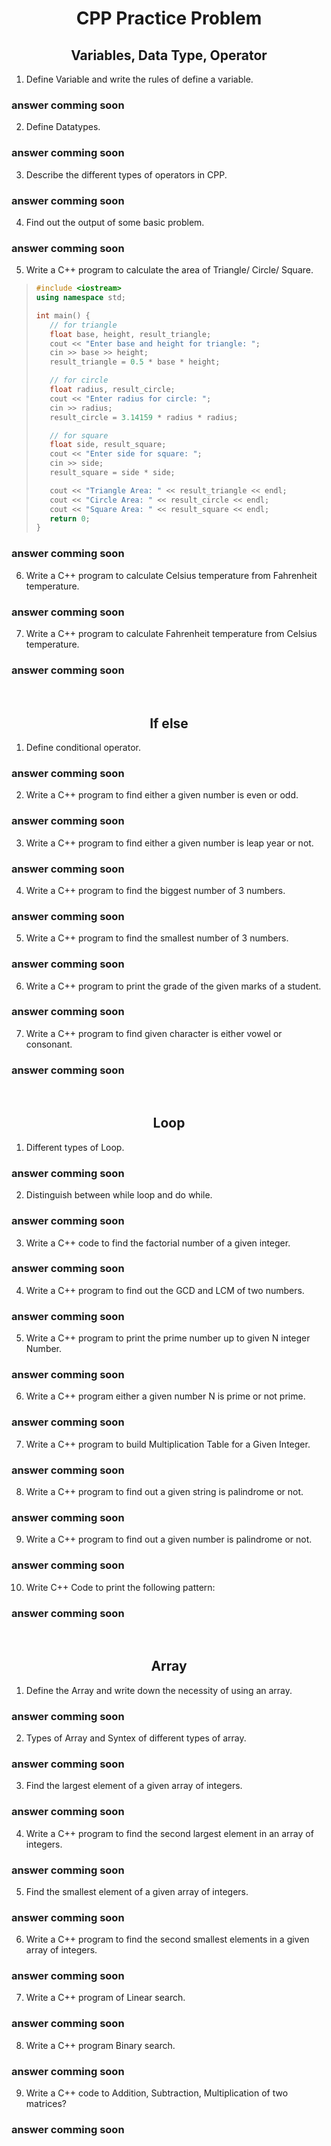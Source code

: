 <h1 align="center"> CPP Practice Problem </h1>

<h2 align="center">  Variables, Data Type, Operator </h2>

1. Define Variable and write the rules of define a variable.

### answer comming soon

2. Define Datatypes.

### answer comming soon

3. Describe the different types of operators in CPP.

### answer comming soon

4. Find out the output of some basic problem.

### answer comming soon

5. Write a C++ program to calculate the area of Triangle/ Circle/ Square.

> ```cpp
> #include <iostream>
> using namespace std;
>
> int main() {
>    // for triangle
>    float base, height, result_triangle;
>    cout << "Enter base and height for triangle: ";
>    cin >> base >> height;
>    result_triangle = 0.5 * base * height;
>
>    // for circle
>    float radius, result_circle;
>    cout << "Enter radius for circle: ";
>    cin >> radius;
>    result_circle = 3.14159 * radius * radius;
>
>    // for square
>    float side, result_square;
>    cout << "Enter side for square: ";
>    cin >> side;
>    result_square = side * side;
>
>    cout << "Triangle Area: " << result_triangle << endl;
>    cout << "Circle Area: " << result_circle << endl;
>    cout << "Square Area: " << result_square << endl;
>    return 0;
> }
> ```

### answer comming soon

6. Write a C++ program to calculate Celsius temperature from Fahrenheit temperature.

### answer comming soon

7. Write a C++ program to calculate Fahrenheit temperature from Celsius temperature.

### answer comming soon

<br />

<h2 align="center"> If else </h2>

1. Define conditional operator.

### answer comming soon

2. Write a C++ program to find either a given number is even or odd.

### answer comming soon

3. Write a C++ program to find either a given number is leap year or not.

### answer comming soon

4. Write a C++ program to find the biggest number of 3 numbers.

### answer comming soon

5. Write a C++ program to find the smallest number of 3 numbers.

### answer comming soon

6. Write a C++ program to print the grade of the given marks of a student.

### answer comming soon

7. Write a C++ program to find given character is either vowel or consonant.

### answer comming soon

<br />

<h2 align="center"> Loop </h2>

1. Different types of Loop.

### answer comming soon

2. Distinguish between while loop and do while.

### answer comming soon

3. Write a C++ code to find the factorial number of a given integer.

### answer comming soon

4. Write a C++ program to find out the GCD and LCM of two numbers.

### answer comming soon

5. Write a C++ program to print the prime number up to given N integer Number.

### answer comming soon

6. Write a C++ program either a given number N is prime or not prime.

### answer comming soon

7. Write a C++ program to build Multiplication Table for a Given Integer.

### answer comming soon

8. Write a C++ program to find out a given string is palindrome or not.

### answer comming soon

9. Write a C++ program to find out a given number is palindrome or not.

### answer comming soon

10. Write C++ Code to print the following pattern:

### answer comming soon

<br />

<h2 align="center"> Array </h2>

1. Define the Array and write down the necessity of using an array.

### answer comming soon

2. Types of Array and Syntex of different types of array.

### answer comming soon

3. Find the largest element of a given array of integers.

### answer comming soon

4. Write a C++ program to find the second largest element in an array of integers.

### answer comming soon

5. Find the smallest element of a given array of integers.

### answer comming soon

6. Write a C++ program to find the second smallest elements in a given array of integers.

### answer comming soon

7. Write a C++ program of Linear search.

### answer comming soon

8. Write a C++ program Binary search.

### answer comming soon

9. Write a C++ code to Addition, Subtraction, Multiplication of two matrices?

### answer comming soon
